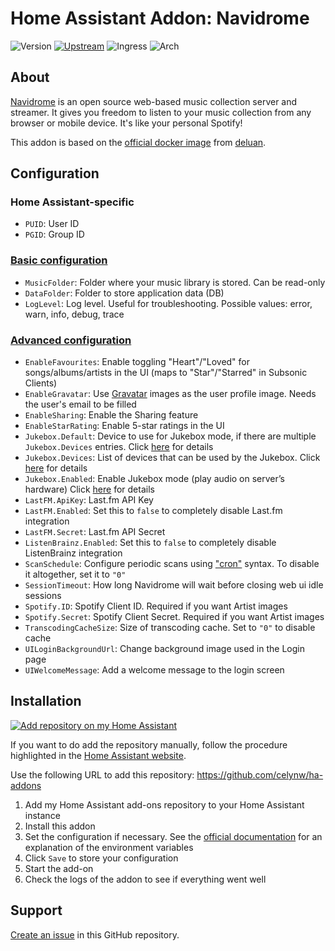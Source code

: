 # Home Assistant Addon: Navidrome

![Version](https://img.shields.io/badge/dynamic/json?label=Version&query=%24.version&url=https%3A%2F%2Fraw.githubusercontent.com%2Fcelynw%2Fha-addons%2Fmaster%2Fnavidrome%2Fconfig.json)
[![Upstream](https://img.shields.io/github/v/release/navidrome/navidrome?label=Upstream)](https://github.com/navidrome/navidrome/tree/v0.51.1)
![Ingress](https://img.shields.io/badge/dynamic/json?label=Ingress&query=%24.ingress&url=https%3A%2F%2Fraw.githubusercontent.com%2Fcelynw%2Fha-addons%2Fmaster%2Fnavidrome%2Fconfig.json)
![Arch](https://img.shields.io/badge/dynamic/json?color=success&label=Arch&query=%24.arch&url=https%3A%2F%2Fraw.githubusercontent.com%2Fcelynw%2Fha-addons%2Fmaster%2Fnavidrome%2Fconfig.json)

<!-- [![Codacy Badge](https://app.codacy.com/project/badge/Grade/9c6cf10bdbba45ecb202d7f579b5be0e)](https://www.codacy.com/gh/alexbelgium/hassio-addons/dashboard?utm_source=github.com&utm_medium=referral&utm_content=alexbelgium/hassio-addons&utm_campaign=Badge_Grade) -->
<!-- [![GitHub Super-Linter](https://img.shields.io/github/actions/workflow/status/alexbelgium/hassio-addons/weekly-supelinter.yaml?label=Lint%20code%20base)](https://github.com/alexbelgium/hassio-addons/actions/workflows/weekly-supelinter.yaml) -->
<!-- [![Builder](https://img.shields.io/github/actions/workflow/status/alexbelgium/hassio-addons/onpush_builder.yaml?label=Builder)](https://github.com/alexbelgium/hassio-addons/actions/workflows/onpush_builder.yaml) -->

## About

[Navidrome](https://github.com/navidrome/navidrome) is an open source web-based music collection server and streamer.
It gives you freedom to listen to your music collection from any browser or mobile device.
It's like your personal Spotify!

This addon is based on the [official docker image](https://hub.docker.com/r/deluan/navidrome) from [deluan](https://hub.docker.com/u/deluan).

## Configuration

### Home Assistant-specific

- `PUID`: User ID
- `PGID`: Group ID

### [Basic configuration](https://www.navidrome.org/docs/usage/configuration-options/#basic-configuration)

- `MusicFolder`: Folder where your music library is stored. Can be read-only
- `DataFolder`: Folder to store application data (DB)
- `LogLevel`: Log level. Useful for troubleshooting. Possible values: error, warn, info, debug, trace

### [Advanced configuration](https://www.navidrome.org/docs/usage/configuration-options/#advanced-configuration)

- `EnableFavourites`: Enable toggling "Heart"/"Loved" for songs/albums/artists in the UI (maps to "Star"/"Starred" in Subsonic Clients)
- `EnableGravatar`: Use [Gravatar](https://gravatar.com/) images as the user profile image. Needs the user's email to be filled
- `EnableSharing`: Enable the Sharing feature
- `EnableStarRating`: Enable 5-star ratings in the UI
- `Jukebox.Default`: Device to use for Jukebox mode, if there are multiple `Jukebox.Devices` entries. Click [here](https://www.navidrome.org/docs/usage/jukebox/#configuration) for details
- `Jukebox.Devices`: List of devices that can be used by the Jukebox. Click [here](https://www.navidrome.org/docs/usage/jukebox/#configuration) for details
- `Jukebox.Enabled`: Enable Jukebox mode (play audio on server’s hardware) Click [here](https://www.navidrome.org/docs/usage/jukebox/#configuration) for details
- `LastFM.ApiKey`: Last.fm API Key
- `LastFM.Enabled`: Set this to `false` to completely disable Last.fm integration
- `LastFM.Secret`: Last.fm API Secret
- `ListenBrainz.Enabled`: Set this to `false` to completely disable ListenBrainz integration
- `ScanSchedule`: Configure periodic scans using ["cron"](https://crontab.guru/) syntax. To disable it altogether, set it to `"0"`
- `SessionTimeout`: How long Navidrome will wait before closing web ui idle sessions
- `Spotify.ID`: Spotify Client ID. Required if you want Artist images
- `Spotify.Secret`: Spotify Client Secret. Required if you want Artist images
- `TranscodingCacheSize`: Size of transcoding cache. Set to `"0"` to disable cache
- `UILoginBackgroundUrl`: Change background image used in the Login page
- `UIWelcomeMessage`: Add a welcome message to the login screen

## Installation

[![Add repository on my Home Assistant][repository-badge]][repository-url]

If you want to do add the repository manually, follow the procedure highlighted in the [Home Assistant website](https://home-assistant.io/hassio/installing_third_party_addons).

Use the following URL to add this repository: https://github.com/celynw/ha-addons

1. Add my Home Assistant add-ons repository to your Home Assistant instance
1. Install this addon
1. Set the configuration if necessary.
   See the [official documentation](https://www.navidrome.org/docs/usage/configuration-options/) for an explanation of the environment variables
1. Click `Save` to store your configuration
1. Start the add-on
1. Check the logs of the addon to see if everything went well

## Support

[Create an issue](https://github.com/celynw/ha-addons/issues) in this GitHub repository.

[repository-badge]: https://img.shields.io/badge/Add%20repository%20to%20my-Home%20Assistant-41BDF5?logo=home-assistant&style=for-the-badge
[repository-url]: https://my.home-assistant.io/redirect/supervisor_add_addon_repository/?repository_url=https%3A%2F%2Fgithub.com%2Fcelynw%2Fha-addons
